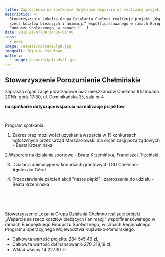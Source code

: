 ```yaml
---
title: Zaproszenie na spotkanie dotyczące wsparcia na realizacę projektów
description: >-
  Stowarzyszenie Lokalna Grupa Działania Chełmno realizuje projekt „Wsparcie na
  rzecz kosztów bieżących i animacji” współfinansowanego w ramach Europejskiego
  Funduszu Społecznego, w ramach [...]
date: 2016-11-07T08:14:06+01:00
tags:
  - news
image: /assets/uploads/lgd.jpg
imageAlt: Zdjęcie tytułowe
gallery:
  - image: /assets/uploads/1.jpg
---
```

## Stowarzyszenie Porozumienie Chełmińskie

zaprasza organizacje pozarządowe oraz mieszkańców Chełmna 8 listopada 2016r. godz 17:30, ul. Dominikańska 35, sala nr 4 

**na spotkanie dotyczące wsparcia na realizację projektów**

<br>

Program spotkania:

1. Zakres oraz możliwości uzyskania wsparcia w 15 konkursach ogłoszonych przez Urząd Marszałkowski dla organizacji pozarządowych - Beata Krzemińska

2.Wsparcie na działania sportowe - Beata Krzemińśka, Franciszek Trzciński.

3. Działania animacyjne w konursach grantowych LGD Chełmno - Agnieszka Góral

4. Przedstawienie założeń akcji "nasze piątki" i zaproszenie do udziału - Beata Krzemińska

<br>

<br>

<br>

Stowarzyszenie Lokalna Grupa Działania Chełmno realizuje projekt „Wsparcie na rzecz kosztów bieżących i animacji” współfinansowanego w ramach Europejskiego Funduszu Społecznego, w ramach Regionalnego Programu Operacyjnego Województwa Kujawsko-Pomorskiego.

* Całkowita wartość projektu 284 545,49 zł,
* Całkowita wartość dofinansowania 270 318,19 zł,
* Wkład własny 14 227,30 zł.
